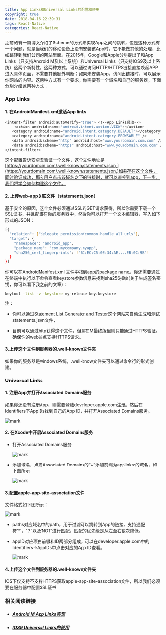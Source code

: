 ```yaml
---
title: App Links和Universal Links的配置和使用
copyright: true
date: 2018-04-16 22:39:31
tags: React-Native
categories: React-Native
---
```


之前的有一篇博文介绍了Scheme的方式来实现App之间的跳转，但是这种方式有一个问题，就是当我们的移动设备上没有安装该App时，它不能做其他的处理，比如跳转到我们公司的网站里面。在2015年，Google和Apple分别提出了和App Links（只支持Android M及以上系统）和Universal Links（只支持IOS9及以上系统）这两个新特性。这两种方式，可以通过访问HTTP/HTTPS链接直接唤起APP进入具体页面，不需要其他额外判断；如果未安装App，访问此链接时，可以展示你网站的内容。这两种方式有一个要求，你需要有一个域名和自己的服务器，下面分别介绍这两种方式：

### App Links

#### 1. 在AndroidManifest.xml激活App links

```bash
<intent-filter android:autoVerify="true"> <!--App Links启动-->
	<action android:name="android.intent.action.VIEW"></action>
   <category android:name="android.intent.category.DEFAULT"></category>  
   <category android:name="android.intent.category.BROWSABLE" />
   <data android:scheme="http" android:host="www.yourdomain.com.com" />
   <data android:scheme="https" android:host="www.yourdomain.com.com" />
</intent-filter>
```

这个配置告诉安卓去验证一个文件，这个文件地址是[https://yourdomain.com/.well-known/statements.json,](https://yourdomain.com/.well-known/statements.json,)如果存在这个文件，同时验证成功，那么用户点击该域名之下的链接时，就可以直接到app，下一步，我们将学会如何构建这个文件。

#### 2. 上传web-app关联文件（statements.json）

基于安全的原因，这个文件必须通过SSL的GET请求获得，所以你需要下载一个SSL证书，并且配置在你的服务器中，然后你可以打开一个文本编辑器，写入如下形式的JSON：

```bash
[{  
  "relation": ["delegate_permission/common.handle_all_urls"], 
  "target": { 
    "namespace": "android_app",    
    "package_name": "com.mycompany.myapp",    						
    "sha256_cert_fingerprints": ["6C:EC:C5:0E:34:AE....EB:0C:9B"] 
  }
}]
```

你可以在AndroidManifest.xml 文件中找到app的package name。你还需要通过在终端中执行以下命令查看keystore参数信息来找到sha256指纹(关于生成签名密钥，你可以看下我之前的文章)：

```bash
keytool -list -v -keystore my-release-key.keystore
```

注：

- 你可以通过[Statement List Generator and Tester](https://developers.google.com/digital-asset-links/tools/generator)这个网站来自动生成和测试statements.json文件，


- 目前可以通过http获得这个文件，但是在M最终版里则只能通过HTTPS验证。确保你的web站点支持HTTPS请求。

#### 3.上传这个文件到服务器的.well-known文件夹

如果你的服务器是windows系统，.well-know文件夹可以通过命令行的形式创建。

### Universal Links

#### 1. 注册App并打开Associated Domains服务

如果你还没有注册App，则需要登陆developer.apple.com注册。然后在Identifiers下AppIDs找到自己的App ID，并打开Associated Domains服务。

![mark](http://img.gongyz.cn/blog/181030/e0KFhCKCLa.png)

#### 2. 在Xcode中开启Associated Domains服务

- 打开Associated Domains服务

  ![mark](http://img.gongyz.cn/blog/181030/d3CjiLlLCG.png)

- 添加域名，点击Associated Domains的“+”添加前缀为applinks:的域名，如下图所示

  ![mark](http://img.gongyz.cn/blog/181030/6dk58fEi6E.png)

#### 3.配置apple-app-site-association文件

文件格式如下图所示：

![mark](http://img.gongyz.cn/blog/181030/3mhaLhDHKA.png)

- paths对应域名中的path，用于过滤可以跳转到App的链接，支持通配符‘*’，‘？’以及‘NOT’进行匹配，匹配的优先级是从左至右依次降低。


- appID对应项由前缀和ID两部分组成，可以在developer.apple.com中的Identifiers→AppIDs中点击对应的App ID查看。

  ![mark](http://img.gongyz.cn/blog/181030/HDeh50BC4j.png)

#### 4.上传这个文件到服务器的.well-known文件夹

IOS下仅支持不支持HTTPS获取apple-app-site-association文件，所以我们必须要在服务器中配置SSL证书

### 相关阅读链接

- ##### [Android M App Links实现](http://www.jcodecraeer.com/a/anzhuokaifa/androidkaifa/2015/0718/3200.html)
- ##### [IOS9 Universal Links的使用](http://www.cocoachina.com/ios/20160719/17108.html)

